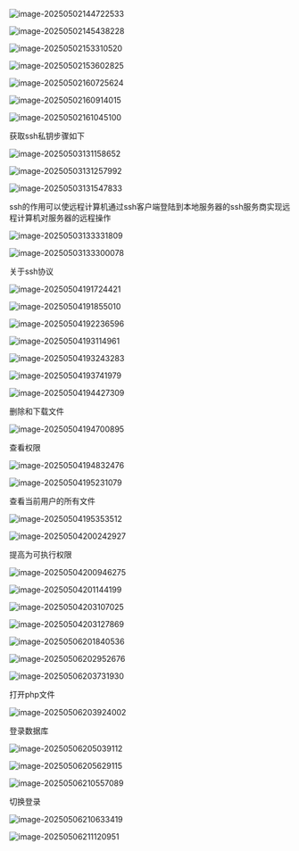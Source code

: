 ![image-20250502144722533](C:\Users\lenovo\AppData\Roaming\Typora\typora-user-images\image-20250502144722533.png)

![image-20250502145438228](C:\Users\lenovo\AppData\Roaming\Typora\typora-user-images\image-20250502145438228.png)

![image-20250502153310520](C:\Users\lenovo\AppData\Roaming\Typora\typora-user-images\image-20250502153310520.png)

![image-20250502153602825](C:\Users\lenovo\AppData\Roaming\Typora\typora-user-images\image-20250502153602825.png)

![image-20250502160725624](C:\Users\lenovo\AppData\Roaming\Typora\typora-user-images\image-20250502160725624.png)

![image-20250502160914015](C:\Users\lenovo\AppData\Roaming\Typora\typora-user-images\image-20250502160914015.png)

![image-20250502161045100](C:\Users\lenovo\AppData\Roaming\Typora\typora-user-images\image-20250502161045100.png)

获取ssh私钥步骤如下



![image-20250503131158652](C:\Users\lenovo\AppData\Roaming\Typora\typora-user-images\image-20250503131158652.png)

![image-20250503131257992](C:\Users\lenovo\AppData\Roaming\Typora\typora-user-images\image-20250503131257992.png)

![image-20250503131547833](C:\Users\lenovo\AppData\Roaming\Typora\typora-user-images\image-20250503131547833.png)

ssh的作用可以使远程计算机通过ssh客户端登陆到本地服务器的ssh服务商实现远程计算机对服务器的远程操作

![image-20250503133331809](C:\Users\lenovo\AppData\Roaming\Typora\typora-user-images\image-20250503133331809.png)

![image-20250503133300078](C:\Users\lenovo\AppData\Roaming\Typora\typora-user-images\image-20250503133300078.png)

关于ssh协议

![image-20250504191724421](C:\Users\lenovo\AppData\Roaming\Typora\typora-user-images\image-20250504191724421.png)

![image-20250504191855010](C:\Users\lenovo\AppData\Roaming\Typora\typora-user-images\image-20250504191855010.png)

![image-20250504192236596](C:\Users\lenovo\AppData\Roaming\Typora\typora-user-images\image-20250504192236596.png)

![image-20250504193114961](C:\Users\lenovo\AppData\Roaming\Typora\typora-user-images\image-20250504193114961.png)

![image-20250504193243283](C:\Users\lenovo\AppData\Roaming\Typora\typora-user-images\image-20250504193243283.png)

![image-20250504193741979](C:\Users\lenovo\AppData\Roaming\Typora\typora-user-images\image-20250504193741979.png)

![image-20250504194427309](C:\Users\lenovo\AppData\Roaming\Typora\typora-user-images\image-20250504194427309.png)

删除和下载文件

![image-20250504194700895](C:\Users\lenovo\AppData\Roaming\Typora\typora-user-images\image-20250504194700895.png)

查看权限

![image-20250504194832476](C:\Users\lenovo\AppData\Roaming\Typora\typora-user-images\image-20250504194832476.png)

![image-20250504195231079](C:\Users\lenovo\AppData\Roaming\Typora\typora-user-images\image-20250504195231079.png)

查看当前用户的所有文件

![image-20250504195353512](C:\Users\lenovo\AppData\Roaming\Typora\typora-user-images\image-20250504195353512.png)	

![image-20250504200242927](C:\Users\lenovo\AppData\Roaming\Typora\typora-user-images\image-20250504200242927.png)

提高为可执行权限

![image-20250504200946275](C:\Users\lenovo\AppData\Roaming\Typora\typora-user-images\image-20250504200946275.png)

![image-20250504201144199](C:\Users\lenovo\AppData\Roaming\Typora\typora-user-images\image-20250504201144199.png)

![image-20250504203107025](C:\Users\lenovo\AppData\Roaming\Typora\typora-user-images\image-20250504203107025.png)

![image-20250504203127869](C:\Users\lenovo\AppData\Roaming\Typora\typora-user-images\image-20250504203127869.png)

![image-20250506201840536](C:\Users\lenovo\AppData\Roaming\Typora\typora-user-images\image-20250506201840536.png)

![image-20250506202952676](C:\Users\lenovo\AppData\Roaming\Typora\typora-user-images\image-20250506202952676.png)

![image-20250506203731930](C:\Users\lenovo\AppData\Roaming\Typora\typora-user-images\image-20250506203731930.png)

打开php文件

![image-20250506203924002](C:\Users\lenovo\AppData\Roaming\Typora\typora-user-images\image-20250506203924002.png)

登录数据库

![image-20250506205039112](C:\Users\lenovo\AppData\Roaming\Typora\typora-user-images\image-20250506205039112.png)

![image-20250506205629115](C:\Users\lenovo\AppData\Roaming\Typora\typora-user-images\image-20250506205629115.png)

![image-20250506210557089](C:\Users\lenovo\AppData\Roaming\Typora\typora-user-images\image-20250506210557089.png)

切换登录

![image-20250506210633419](C:\Users\lenovo\AppData\Roaming\Typora\typora-user-images\image-20250506210633419.png)

![image-20250506211120951](C:\Users\lenovo\AppData\Roaming\Typora\typora-user-images\image-20250506211120951.png)